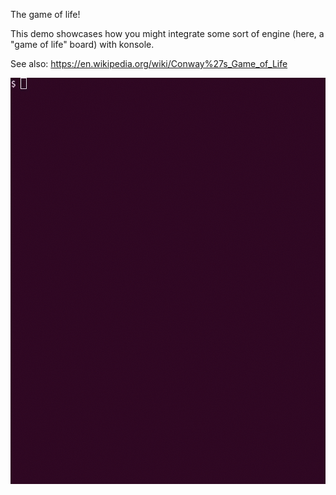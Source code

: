 The game of life!

This demo showcases how you might integrate some sort of engine (here, a "game of life" board) with konsole.

See also: https://en.wikipedia.org/wiki/Conway%27s_Game_of_Life

![Code sample in action](https://github.com/varabyte/media/raw/main/konsole/screencasts/konsole-life.gif)